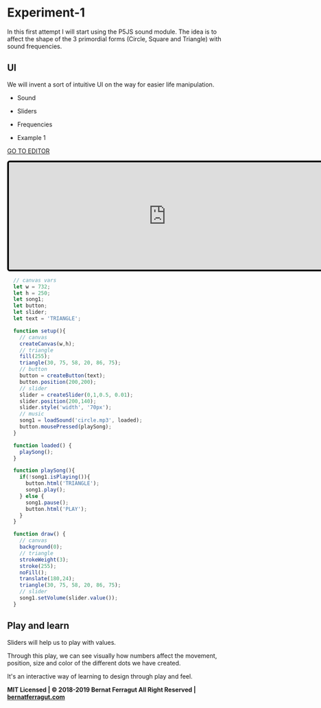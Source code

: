 # Experiment-1

In this first attempt I will start using the P5JS sound module. 
The idea is to affect the shape of the 3 primordial forms (Circle, Square and Triangle) 
with sound frequencies.

## UI

We will invent a sort of intuitive UI on the way for easier life manipulation.

* Sound
* Sliders
* Frequencies

* Example 1

[GO TO EDITOR](https://editor.p5js.org/bernatferragut/sketches/ByeBwqW5Q)

<iframe 
frameborder="0" 
border="0" 
cellspacing="0"
style="
width: 732px; 
height: 250px; 
border: 4px solid #000000;
border-radius: 6px;
overflow: hidden;
position: relative;"
src="https://editor.p5js.org/embed/ByeBwqW5Q"></iframe>

```javascript
  // canvas vars
  let w = 732;
  let h = 250;
  let song1;
  let button;
  let slider;
  let text = 'TRIANGLE';

  function setup(){
    // canvas
    createCanvas(w,h);
    // triangle
    fill(255);
    triangle(30, 75, 58, 20, 86, 75);
    // button
    button = createButton(text);
    button.position(200,200);
    // slider
    slider = createSlider(0,1,0.5, 0.01);
    slider.position(200,140);
    slider.style('width', '70px');
    // music
    song1 = loadSound('circle.mp3', loaded);
    button.mousePressed(playSong);
  }

  function loaded() {
    playSong();
  }

  function playSong(){
    if(!song1.isPlaying()){
      button.html('TRIANGLE');
      song1.play();
    } else {
      song1.pause();
      button.html('PLAY');
    }
  }

  function draw() {
    // canvas
    background(0);
    // triangle
    strokeWeight(3);
    stroke(255); 
    noFill();
    translate(180,24);
    triangle(30, 75, 58, 20, 86, 75);
    // slider
    song1.setVolume(slider.value());
  }

```
## Play and learn
Sliders will help us to play with values. 

Through this play, we can see visually how numbers affect the movement, position, size and color of the different dots we have created. 

It's an interactive way of learning to design through play and feel.


**MIT Licensed | © 2018-2019 Bernat Ferragut All Right Reserved | [bernatferragut.com](http://bernatferragut.com/)**








